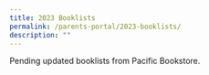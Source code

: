 ```yaml
---
title: 2023 Booklists
permalink: /parents-portal/2023-booklists/
description: ""
---
```

Pending updated booklists from Pacific Bookstore.